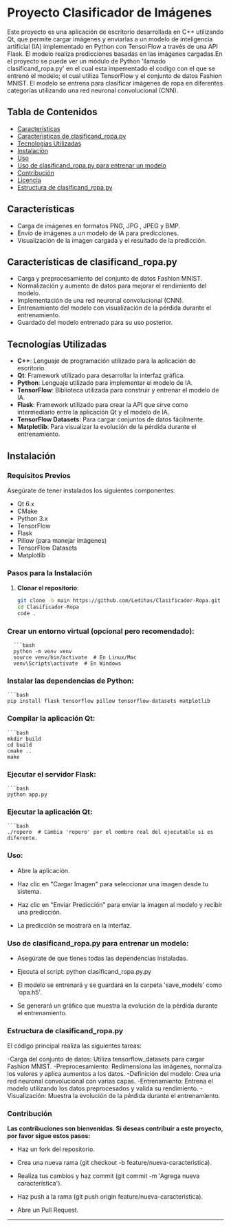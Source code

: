 
# Proyecto Clasificador de Imágenes

<p>

Este proyecto es una aplicación de escritorio desarrollada en C++ utilizando Qt, que permite cargar imágenes y enviarlas a un modelo de inteligencia artificial (IA) implementado en Python con TensorFlow a través de una API Flask. El modelo realiza predicciones basadas en las imágenes cargadas.En el proyecto se puede ver un módulo de Python 'llamado clasificand_ropa.py' en el cual esta impementado el codigo con el que se entrenó el modelo; el cual utiliza TensorFlow y el conjunto de datos Fashion MNIST. El modelo se entrena para clasificar imágenes de ropa en diferentes categorías utilizando una red neuronal convolucional (CNN).

</p>

## Tabla de Contenidos

- [Características](#características)
- [Características de clasificand_ropa.py](#características-de-clasificand_ropa.py)
- [Tecnologías Utilizadas](#tecnologías-utilizadas)
- [Instalación](#instalación)
- [Uso](#uso)
- [Uso de clasificand_ropa.py para entrenar un modelo](uso-de-clasificand_ropa.py-para-entrenar-un-modelo)
- [Contribución](#contribución)
- [Licencia](#licencia)
- [Estructura de clasificand_ropa.py](estructura-de-clasificand_ropa.py)

## Características

- Carga de imágenes en formatos PNG, JPG , JPEG y BMP.
- Envío de imágenes a un modelo de IA para predicciones.
- Visualización de la imagen cargada y el resultado de la predicción.


## Características de clasificand_ropa.py

- Carga y preprocesamiento del conjunto de datos Fashion MNIST.
- Normalización y aumento de datos para mejorar el rendimiento del modelo.
- Implementación de una red neuronal convolucional (CNN).
- Entrenamiento del modelo con visualización de la pérdida durante el entrenamiento.
- Guardado del modelo entrenado para su uso posterior.

## Tecnologías Utilizadas

- **C++**: Lenguaje de programación utilizado para la aplicación de escritorio.
- **Qt**: Framework utilizado para desarrollar la interfaz gráfica.
- **Python**: Lenguaje utilizado para implementar el modelo de IA.
- **TensorFlow**: Biblioteca utilizada para construir y entrenar el modelo de IA.
- **Flask**: Framework utilizado para crear la API que sirve como intermediario entre la aplicación Qt y el modelo de IA.
- **TensorFlow Datasets**: Para cargar conjuntos de datos fácilmente.
- **Matplotlib**: Para visualizar la evolución de la pérdida durante el entrenamiento.

## Instalación

### Requisitos Previos

Asegúrate de tener instalados los siguientes componentes:

- Qt 6.x
- CMake
- Python 3.x
- TensorFlow
- Flask
- Pillow (para manejar imágenes)
- TensorFlow Datasets
- Matplotlib

### Pasos para la Instalación

1. **Clonar el repositorio**:
   ```bash
   git clone -b main https://github.com/Ledihas/Clasificador-Ropa.git
   cd Clasificador-Ropa
   code .
   
   
### Crear un entorno virtual (opcional pero recomendado):

      ```bash
      python -m venv venv
      source venv/bin/activate  # En Linux/Mac
      venv\Scripts\activate  # En Windows

### Instalar las dependencias de Python:

    ```bash 
    pip install flask tensorflow pillow tensorflow-datasets matplotlib

    
### Compilar la aplicación Qt:

    ```bash    
    mkdir build
    cd build
    cmake ..
    make

### Ejecutar el servidor Flask:
    ```bash
    python app.py


### Ejecutar la aplicación Qt:
    ```bash
    ./ropero  # Cambia 'ropero' por el nombre real del ejecutable si es diferente.



### Uso:
<ul>
    <li><p>Abre la aplicación.</p></li>
    <li><p>Haz clic en "Cargar Imagen" para seleccionar una imagen desde tu sistema.</p></li>
    <li><p>Haz clic en "Enviar Predicción" para enviar la imagen al modelo y recibir una predicción.</p></li>
    <li><p>La predicción se mostrará en la interfaz.</p></li>
</ul>

### Uso de clasificand_ropa.py para entrenar un modelo:
<ul>
    <li><p>Asegúrate de que tienes todas las dependencias instaladas.</p></li>
    <li><p>Ejecuta el script: python clasificand_ropa.py.py</p></li>
    <li><p>El modelo se entrenará y se guardará en la carpeta 'save_models' como 'opa.h5'.</p></li>
    <li><p>Se generará un gráfico que muestra la evolución de la pérdida durante el entrenamiento.</p></li>
</ul>

### Estructura de clasificand_ropa.py
El código principal realiza las siguientes tareas:

-Carga del conjunto de datos: Utiliza tensorflow_datasets para cargar Fashion MNIST.
-Preprocesamiento: Redimensiona las imágenes, normaliza los valores y aplica aumentos a los datos.
-Definición del modelo: Crea una red neuronal convolucional con varias capas.
-Entrenamiento: Entrena el modelo utilizando los datos preprocesados y valida su rendimiento.
-Visualización: Muestra la evolución de la pérdida durante el entrenamiento.



### Contribución

**Las contribuciones son bienvenidas. Si deseas contribuir a este proyecto, por favor sigue estos pasos:**

<ul>
   <li><p> Haz un fork del repositorio.</p></li>
    <li><p>Crea una nueva rama (git checkout -b feature/nueva-caracteristica).</p></li>
    <li><p>Realiza tus cambios y haz commit (git commit -m 'Agrega nueva característica').</p></li>
    <li><p>Haz push a la rama (git push origin feature/nueva-caracteristica).</p></li>
    <li><p>Abre un Pull Request.</p></li>
</ul>

<hr>   

